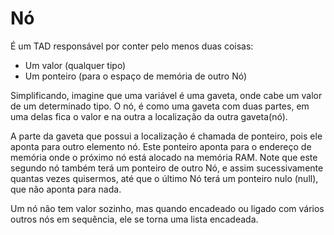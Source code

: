 # Nó

É um TAD responsável por conter pelo menos duas coisas:

- Um valor (qualquer tipo)
- Um ponteiro (para o espaço de memória de outro Nó)

Simplificando, imagine que uma variável é uma gaveta, onde cabe um valor de um determinado tipo. O nó, é como uma gaveta com duas partes, em uma delas fica o valor e na outra a localização da outra gaveta(nó).

A parte da gaveta que possui a localização é chamada de ponteiro, pois ele aponta para outro elemento nó. Este ponteiro aponta para o endereço de memória onde o próximo nó está alocado na memória RAM. Note que este segundo nó também terá um ponteiro de outro Nó, e assim sucessivamente quantas vezes quisermos, até que o último Nó terá um ponteiro nulo (null), que não aponta para nada.

Um nó não tem valor sozinho, mas quando encadeado ou ligado com vários outros nós em sequência, ele se torna uma lista encadeada.

